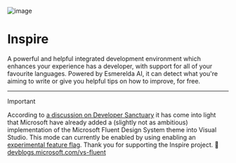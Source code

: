 ![image](https://github.com/user-attachments/assets/020f3c17-eaff-4041-b2b0-01120c56f5bc)

# Inspire

A powerful and helpful integrated development environment which enhances your experience has a developer, with support for all of your favourite languages. Powered by Esmerelda AI, it can detect what you're aiming to write or give you helpful tips on how to improve, for free.

---

> [!IMPORTANT]
> According to [a discussion on Developer Sanctuary](https://discordapp.com/channels/714581497222398064/1173315369851695235/1277323910668619858) it has come into light that Microsoft have already added a (slightly not as ambitious) implementation of the Microsoft Fluent Design System theme into Visual Studio.
> This mode can currently be enabled by using enabling an [experimental feature flag](https://discordapp.com/channels/714581497222398064/1173315369851695235/1277543261594062969).
> Thank you for supporting the Inspire project. 💖 [devblogs.microsoft.com/vs-fluent](https://devblogs.microsoft.com/visualstudio/the-visual-studio-ui-refresh-preview-is-here/)
